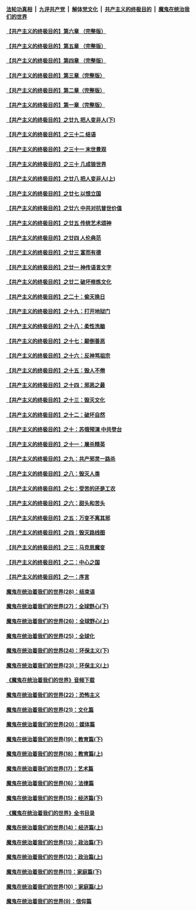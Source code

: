 

####  [法轮功真相](../../../../basic/blob/master/README.md?t=07020701) &nbsp;|&nbsp; [九评共产党](../../../../9ping.md/blob/master/README.md?t=07020701) &nbsp;|&nbsp; [解体党文化](../../../../jtdwh.md/blob/master/README.md?t=07020701)  &nbsp;|&nbsp; [共产主义的终极目的](../../../../gczydzjmd.md/blob/master/README.md?t=07020701) &nbsp;|&nbsp; [魔鬼在统治我们的世界](../../../../mgztzwmdsj.md/blob/master/README.md?t=07020701) 

#### [【共产主义的终极目的】第六章 （完整版）](../pages/nsc422/n11428913.md?t=07020701) 

#### [【共产主义的终极目的】第五章 （完整版）](../pages/nsc422/n11428912.md?t=07020701) 

#### [【共产主义的终极目的】第四章 （完整版）](../pages/nsc422/n11428907.md?t=07020701) 

#### [【共产主义的终极目的】第三章（完整版）](../pages/nsc422/n11428848.md?t=07020701) 

#### [【共产主义的终极目的】第二章（完整版）](../pages/nsc422/n11428831.md?t=07020701) 

#### [【共产主义的终极目的】第一章（完整版）](../pages/nsc422/n11417651.md?t=07020701) 

#### [【共产主义的终极目的】之廿九 把人变非人(下)](../pages/nsc422/n11344140.md?t=07020701) 

#### [【共产主义的终极目的】之三十二 结语](../pages/nsc422/n11360535.md?t=07020701) 

#### [【共产主义的终极目的】之三十一 末世景观](../pages/nsc422/n11351129.md?t=07020701) 

#### [【共产主义的终极目的】之三十 几成狼世界](../pages/nsc422/n11348280.md?t=07020701) 

#### [【共产主义的终极目的】之廿八 把人变非人(上)](../pages/nsc422/n11340492.md?t=07020701) 

#### [【共产主义的终极目的】之廿七 以恨立国](../pages/nsc422/n11336944.md?t=07020701) 

#### [【共产主义的终极目的】之廿六 中共对抗普世价值](../pages/nsc422/n11324785.md?t=07020701) 

#### [【共产主义的终极目的】之廿五 传统艺术颂神](../pages/nsc422/n11296396.md?t=07020701) 

#### [【共产主义的终极目的】之廿四 人伦典范](../pages/nsc422/n11296397.md?t=07020701) 

#### [【共产主义的终极目的】之廿三 富而有德](../pages/nsc422/n11283598.md?t=07020701) 

#### [【共产主义的终极目的】之廿一 神传语言文字](../pages/nsc422/n11263265.md?t=07020701) 

#### [【共产主义的终极目的】之廿二 破坏修炼文化](../pages/nsc422/n11245728.md?t=07020701) 

#### [【共产主义的终极目的】之二十：偷天换日](../pages/nsc422/n11238846.md?t=07020701) 

#### [【共产主义的终极目的】之十九：打开地狱门](../pages/nsc422/n11206376.md?t=07020701) 

#### [【共产主义的终极目的】之十八：柔性洗脑](../pages/nsc422/n11199994.md?t=07020701) 

#### [【共产主义的终极目的】之十七：颠倒善恶](../pages/nsc422/n11179782.md?t=07020701) 

#### [【共产主义的终极目的】之十六：反神骂祖宗](../pages/nsc422/n11166798.md?t=07020701) 

#### [【共产主义的终极目的】之十五：毁人不倦](../pages/nsc422/n11166792.md?t=07020701) 

#### [【共产主义的终极目的】之十四：邪恶之最](../pages/nsc422/n11150249.md?t=07020701) 

#### [【共产主义的终极目的】之十三：毁灭文化](../pages/nsc422/n11135227.md?t=07020701) 

#### [【共产主义的终极目的】之十二：破坏自然](../pages/nsc422/n11135214.md?t=07020701) 

#### [【共产主义的终极目的】之十：苏俄预演 中共登台](../pages/nsc422/n11118424.md?t=07020701) 

#### [【共产主义的终极目的】之十一：屠杀精英](../pages/nsc422/n11118442.md?t=07020701) 

#### [【共产主义的终极目的】之九：共产邪灵一路杀](../pages/nsc422/n11114139.md?t=07020701) 

#### [【共产主义的终极目的】之八：毁灭人类](../pages/nsc422/n11108503.md?t=07020701) 

#### [【共产主义的终极目的】之七：受苦的还是工农](../pages/nsc422/n11101809.md?t=07020701) 

#### [【共产主义的终极目的】之六：甜头和苦头](../pages/nsc422/n11096971.md?t=07020701) 

#### [【共产主义的终极目的】之五：万变不离其邪](../pages/nsc422/n11091285.md?t=07020701) 

#### [【共产主义的终极目的】之四：毁灭路线图](../pages/nsc422/n11086284.md?t=07020701) 

#### [【共产主义的终极目的】之三：马克思魔变](../pages/nsc422/n11061941.md?t=07020701) 

#### [【共产主义的终极目的】之二：中心之国](../pages/nsc422/n11047728.md?t=07020701) 

#### [【共产主义的终极目的】之一：序言](../pages/nsc422/n11086077.md?t=07020701) 

#### [魔鬼在统治着我们的世界(28)：结束语](../pages/nsc422/n10936246.md?t=07020701) 

#### [魔鬼在统治着我们的世界(27)：全球野心(下)](../pages/nsc422/n10928319.md?t=07020701) 

#### [魔鬼在统治着我们的世界(26)：全球野心(上)](../pages/nsc422/n10900318.md?t=07020701) 

#### [魔鬼在统治着我们的世界(25)：全球化](../pages/nsc422/n10788205.md?t=07020701) 

#### [魔鬼在统治着我们的世界(24)：环保主义(下)](../pages/nsc422/n10695307.md?t=07020701) 

#### [魔鬼在统治着我们的世界(23)：环保主义(上)](../pages/nsc422/n10688613.md?t=07020701) 

#### [《魔鬼在统治着我们的世界》音频下载](../pages/nsc422/n10635553.md?t=07020701) 

#### [魔鬼在统治着我们的世界(22)：恐怖主义](../pages/nsc422/n10614727.md?t=07020701) 

#### [魔鬼在统治着我们的世界(21)：文化篇](../pages/nsc422/n10597706.md?t=07020701) 

#### [魔鬼在统治着我们的世界(20)：媒体篇](../pages/nsc422/n10586579.md?t=07020701) 

#### [魔鬼在统治着我们的世界(19)：教育篇(下)](../pages/nsc422/n10564808.md?t=07020701) 

#### [魔鬼在统治着我们的世界(18)：教育篇(上)](../pages/nsc422/n10526970.md?t=07020701) 

#### [魔鬼在统治着我们的世界(17)：艺术篇](../pages/nsc422/n10499093.md?t=07020701) 

#### [魔鬼在统治着我们的世界(16)：法律篇](../pages/nsc422/n10485969.md?t=07020701) 

#### [魔鬼在统治着我们的世界(15)：经济篇(下)](../pages/nsc422/n10469975.md?t=07020701) 

#### [《魔鬼在统治着我们的世界》全书目录](../pages/nsc422/n10464261.md?t=07020701) 

#### [魔鬼在统治着我们的世界(14)：经济篇(上)](../pages/nsc422/n10457370.md?t=07020701) 

#### [魔鬼在统治着我们的世界(13)：政治篇(下)](../pages/nsc422/n10448270.md?t=07020701) 

#### [魔鬼在统治着我们的世界(12)：政治篇(上)](../pages/nsc422/n10444576.md?t=07020701) 

#### [魔鬼在统治着我们的世界(11)：家庭篇(下)](../pages/nsc422/n10440961.md?t=07020701) 

#### [魔鬼在统治着我们的世界(10)：家庭篇(上)](../pages/nsc422/n10435448.md?t=07020701) 

#### [魔鬼在统治着我们的世界(9)：信仰篇](../pages/nsc422/n10432159.md?t=07020701) 

